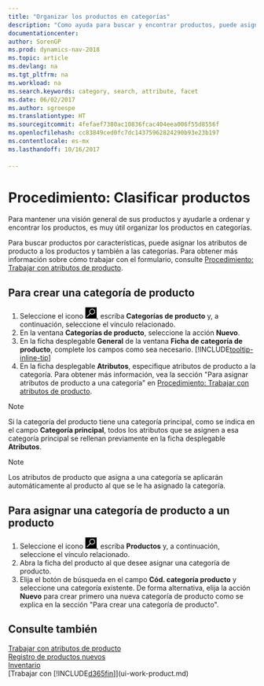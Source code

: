 ```yaml
---
title: "Organizar los productos en categorías"
description: "Como ayuda para buscar y encontrar productos, puede asignar atributos de producto y organizar los productos en categorías."
documentationcenter: 
author: SorenGP
ms.prod: dynamics-nav-2018
ms.topic: article
ms.devlang: na
ms.tgt_pltfrm: na
ms.workload: na
ms.search.keywords: category, search, attribute, facet
ms.date: 06/02/2017
ms.author: sgroespe
ms.translationtype: HT
ms.sourcegitcommit: 4fefaef7380ac10836fcac404eea006f55d8556f
ms.openlocfilehash: cc83849ced0fc7dc14375962824290b93e23b197
ms.contentlocale: es-mx
ms.lasthandoff: 10/16/2017

---
```

# <a name="how-to-categorize-items"></a>Procedimiento: Clasificar productos
Para mantener una visión general de sus productos y ayudarle a ordenar y encontrar los productos, es muy útil organizar los productos en categorías.

Para buscar productos por características, puede asignar los atributos de producto a los productos y también a las categorías. Para obtener más información sobre cómo trabajar con el formulario, consulte [Procedimiento: Trabajar con atributos de producto](inventory-how-work-item-attributes.md).

## <a name="to-create-an-item-category"></a>Para crear una categoría de producto
1. Seleccione el icono ![Buscar página o informe](media/ui-search/search_small.png "icono Buscar página o informe"), escriba **Categorías de producto** y, a continuación, seleccione el vínculo relacionado.
2. En la ventana **Categorías de producto**, seleccione la acción **Nuevo**.
3. En la ficha desplegable **General** de la ventana **Ficha de categoría de producto**, complete los campos como sea necesario. [!INCLUDE[tooltip-inline-tip](includes/tooltip-inline-tip_md.md)]
4. En la ficha desplegable **Atributos**, especifique atributos de producto a la categoría. Para obtener más información, vea la sección "Para asignar atributos de producto a una categoría" en [Procedimiento: Trabajar con atributos de producto](inventory-how-work-item-attributes.md).

> [!NOTE]  
>   Si la categoría del producto tiene una categoría principal, como se indica en el campo **Categoría principal**, todos los atributos que se asignen a esa categoría principal se rellenan previamente en la ficha desplegable **Atributos**.

> [!NOTE]  
>   Los atributos de producto que asigna a una categoría se aplicarán automáticamente al producto al que se le ha asignado la categoría.

## <a name="to-assign-an-item-category-to-an-item"></a>Para asignar una categoría de producto a un producto
1. Seleccione el icono ![Buscar página o informe](media/ui-search/search_small.png "icono Buscar página o informe"), escriba **Productos** y, a continuación, seleccione el vínculo relacionado.
2. Abra la ficha del producto al que desee asignar una categoría de producto.
3. Elija el botón de búsqueda en el campo **Cód. categoría producto** y seleccione una categoría existente. De forma alternativa, elija la acción **Nuevo** para crear primero una nueva categoría de producto como se explica en la sección "Para crear una categoría de producto".

## <a name="see-also"></a>Consulte también
[Trabajar con atributos de producto](inventory-how-work-item-attributes.md)  
[Registro de productos nuevos](inventory-how-register-new-items.md)  
[Inventario](inventory-manage-inventory.md)  
[Trabajar con [!INCLUDE[d365fin](includes/d365fin_md.md)]](ui-work-product.md)

